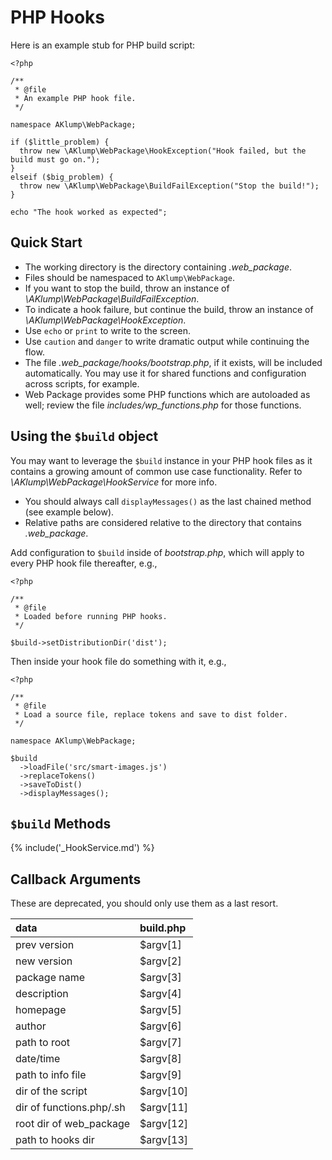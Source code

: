 # PHP Hooks

Here is an example stub for PHP build script:

    <?php
    
    /**
     * @file
     * An example PHP hook file.
     */
    
    namespace AKlump\WebPackage;
    
    if ($little_problem) {
      throw new \AKlump\WebPackage\HookException("Hook failed, but the build must go on.");
    }
    elseif ($big_problem) {
      throw new \AKlump\WebPackage\BuildFailException("Stop the build!");
    }
    
    echo "The hook worked as expected";
    
    
## Quick Start

* The working directory is the directory containing _.web_package_.
* Files should be namespaced to `AKlump\WebPackage`.
* If you want to stop the build, throw an instance of _\AKlump\WebPackage\BuildFailException_.
* To indicate a hook failure, but continue the build, throw an instance of _\AKlump\WebPackage\HookException_.
* Use `echo` or `print` to write to the screen.
* Use `caution` and `danger` to write dramatic output while continuing the flow.
* The file _.web_package/hooks/bootstrap.php_, if it exists, will be included automatically.    You may use it for shared functions and configuration across scripts, for example.
* Web Package provides some PHP functions which are autoloaded as well; review the file _includes/wp_functions.php_ for those functions.

## Using the `$build` object

You may want to leverage the `$build` instance in your PHP hook files as it contains a growing amount of common use case functionality.  Refer to _\AKlump\WebPackage\HookService_ for more info.

* You should always call `displayMessages()` as the last chained method (see example below). 
* Relative paths are considered relative to the directory that contains _.web_package_.

Add configuration to `$build` inside of _bootstrap.php_, which will apply to every PHP hook file thereafter, e.g.,

    <?php
    
    /**
     * @file
     * Loaded before running PHP hooks.
     */
     
    $build->setDistributionDir('dist');

Then inside your hook file do something with it, e.g.,

    <?php
    
    /**
     * @file
     * Load a source file, replace tokens and save to dist folder.
     */
    
    namespace AKlump\WebPackage;
    
    $build
      ->loadFile('src/smart-images.js')
      ->replaceTokens()
      ->saveToDist()
      ->displayMessages();

## `$build` Methods

{% include('_HookService.md') %}

## Callback Arguments

These are deprecated, you should only use them as a last resort.

|           data           | build.php |
|:-------------------------|:----------|
| prev version             | $argv[1]  |
| new version              | $argv[2]  |
| package name             | $argv[3]  |
| description              | $argv[4]  |
| homepage                 | $argv[5]  |
| author                   | $argv[6]  |
| path to root             | $argv[7]  |
| date/time                | $argv[8]  |
| path to info file        | $argv[9]  |
| dir of the script        | $argv[10] |
| dir of functions.php/.sh | $argv[11] |
| root dir of web_package  | $argv[12] |
| path to hooks dir        | $argv[13] |

